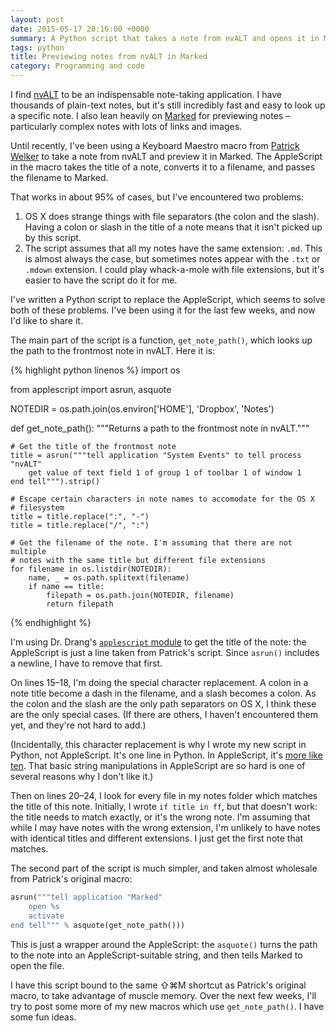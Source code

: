 ```yaml
---
layout: post
date: 2015-05-17 20:16:00 +0000
summary: A Python script that takes a note from nvALT and opens it in Marked.
tags: python
title: Previewing notes from nvALT in Marked
category: Programming and code
---
```


I find [nvALT][nv] to be an indispensable note-taking application. I have thousands of plain-text notes, but it's still incredibly fast and easy to look up a specific note. I also lean heavily on [Marked][marked] for previewing notes &ndash; particularly complex notes with lots of links and images.

Until recently, I've been using a Keyboard Maestro macro from [Patrick Welker][ink] to take a note from nvALT and preview it in Marked. The AppleScript in the macro takes the title of a note, converts it to a filename, and passes the filename to Marked.

That works in about 95% of cases, but I've encountered two problems:

1. OS X does strange things with file separators (the colon and the slash). Having a colon or slash in the title of a note means that it isn't picked up by this script.
2. The script assumes that all my notes have the same extension: `.md`. This is almost always the case, but sometimes notes appear with the `.txt` or `.mdown` extension. I could play whack-a-mole with file extensions, but it's easier to have the script do it for me.

I've written a Python script to replace the AppleScript, which seems to solve both of these problems. I've been using it for the last few weeks, and now I'd like to share it.

<!-- summary -->

The main part of the script is a function, `get_note_path()`, which looks up the path to the frontmost note in nvALT. Here it is:

{% highlight python linenos %}
import os

from applescript import asrun, asquote

NOTEDIR = os.path.join(os.environ['HOME'], 'Dropbox', 'Notes')

def get_note_path():
    """Returns a path to the frontmost note in nvALT."""

    # Get the title of the frontmost note
    title = asrun("""tell application "System Events" to tell process "nvALT"
        get value of text field 1 of group 1 of toolbar 1 of window 1
    end tell""").strip()

    # Escape certain characters in note names to accomodate for the OS X
    # filesystem
    title = title.replace(":", "-")
    title = title.replace("/", ":")

    # Get the filename of the note. I'm assuming that there are not multiple
    # notes with the same title but different file extensions
    for filename in os.listdir(NOTEDIR):
        name, _ = os.path.splitext(filename)
        if name == title:
            filepath = os.path.join(NOTEDIR, filename)
            return filepath
{% endhighlight %}

I'm using Dr. Drang's [`applescript` module][drang] to get the title of the note: the AppleScript is just a line taken from Patrick's script. Since `asrun()` includes a newline, I have to remove that first.

On lines 15&ndash;18, I'm doing the special character replacement. A colon in a note title become a dash in the filename, and a slash becomes a colon. As the colon and the slash are the only path separators on OS X, I think these are the only special cases. (If there are others, I haven't encountered them yet, and they're not hard to add.)

(Incidentally, this character replacement is why I wrote my new script in Python, not AppleScript. It's one line in Python. In AppleScript, it's [more like ten][repl]. That basic string manipulations in AppleScript are so hard is one of several reasons why I don't like it.)

Then on lines 20&ndash;24, I look for every file in my notes folder which matches the title of this note. Initially, I wrote `if title in ff`, but that doesn't work: the title needs to match exactly, or it's the wrong note. I'm assuming that while I may have notes with the wrong extension, I'm unlikely to have notes with identical titles and different extensions. I just get the first note that matches.

The second part of the script is much simpler, and taken almost wholesale from Patrick's original macro:

```python
asrun("""tell application "Marked"
    open %s
    activate
end tell""" % asquote(get_note_path()))
```

This is just a wrapper around the AppleScript: the `asquote()` turns the path to the note into an AppleScript-suitable string, and then tells Marked to open the file.

I have this script bound to the same ⇧⌘M shortcut as Patrick's original macro, to take advantage of muscle memory. Over the next few weeks, I'll try to post some more of my new macros which use `get_note_path()`. I have some fun ideas.

[nv]:     http://brettterpstra.com/projects/nvalt/
[marked]: http://marked2app.com/
[ink]:    http://rocketink.net/2013/01/my-nvalt-setup.html
[drang]:  http://www.leancrew.com/all-this/2013/03/combining-python-and-applescript/
[repl]:   http://foolsworkshop.com/applescript/2008/05/an-applescript-replace-text-method/